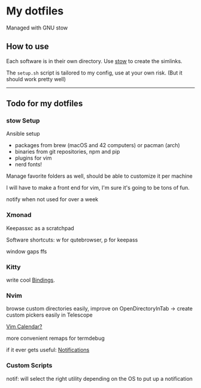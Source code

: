 # My dotfiles

Managed with GNU stow

## How to use

Each software is in their own directory.
Use [stow](https://www.gnu.org/software/stow/) to create the simlinks.

The `setup.sh` script is tailored to my config, use at your own risk.
(But it should work pretty well)

---

## Todo for my dotfiles

### stow Setup

Ansible setup
- packages from brew (macOS and 42 computers) or pacman (arch)
- binaries from git repositories, npm and pip
- plugins for vim
- nerd fonts!

Manage favorite folders as well, should be able to customize it per machine

I will have to make a front end for vim, I'm sure it's going to be tons of fun.

notify when not used for over a week

### Xmonad

Keepassxc as a scratchpad

Software shortcuts: w for qutebrowser, p for keepass

window gaps ffs

### Kitty

write cool [Bindings](https://sw.kovidgoyal.net/kitty/actions/).

### Nvim

browse custom directories easily, improve on OpenDirectoryInTab -> create custom
pickers easily in Telescope

[Vim Calendar?](https://github.com/itchyny/calendar.vim)

more convenient remaps for termdebug

if it ever gets useful: [Notifications](https://github.com/rcarriga/nvim-notify)

### Custom Scripts

notif: will select the right utility depending on the OS to put up a notification
